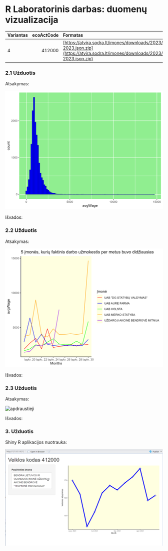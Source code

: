 # R Laboratorinis darbas: duomenų vizualizacija

|Variantas | ecoActCode|Formatas          |
|:---------|----------:|:-----------------|
|4         |     412000|[https://atvira.sodra.lt/imones/downloads/2023/monthly-2023.json.zip](https://atvira.sodra.lt/imones/downloads/2023/monthly-2023.json.zip)|


### 2.1 Užduotis

Atsakymas:

![histograma](img/2.1_uzduotis.png)

Išvados:

### 2.2 Užduotis

Atsakymas:

![atlyginimai](img/2.2_uzduotis.png)

Išvados:


### 2.3 Užduotis

Atsakymas:

![apdraustieji](2.3_uzduotis.png)

Išvados:


### 3. Užduotis

Shiny R aplikacijos nuotrauka:

![shiny app](img/shinyR.png)
